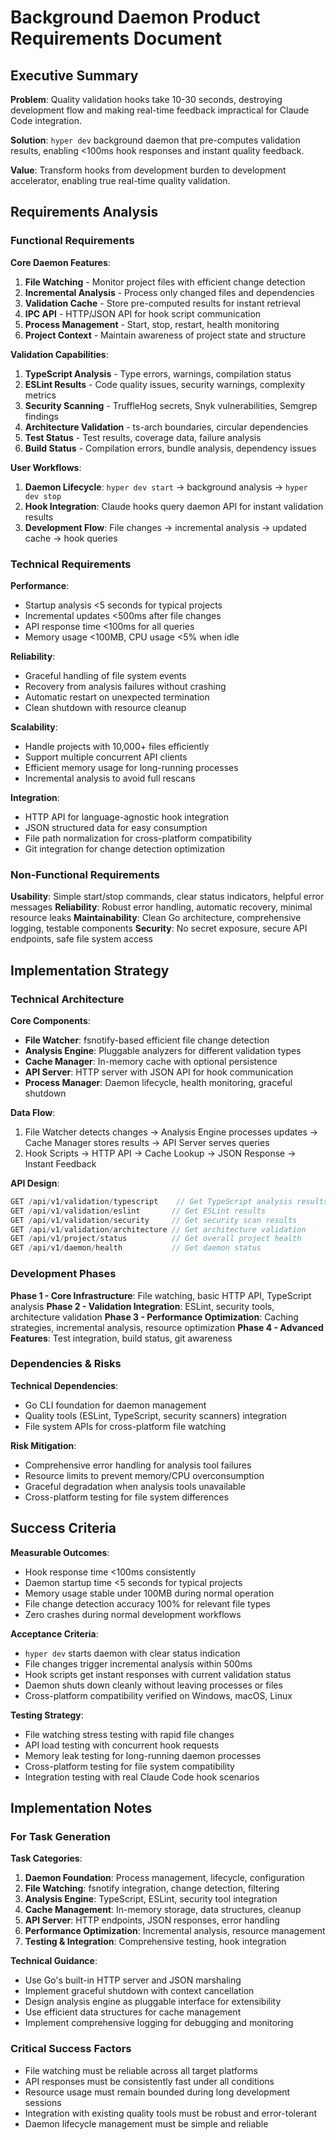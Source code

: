 # Background Daemon Product Requirements Document

## Executive Summary

**Problem**: Quality validation hooks take 10-30 seconds, destroying development flow and making real-time feedback impractical for Claude Code integration.

**Solution**: `hyper dev` background daemon that pre-computes validation results, enabling <100ms hook responses and instant quality feedback.

**Value**: Transform hooks from development burden to development accelerator, enabling true real-time quality validation.

## Requirements Analysis

### Functional Requirements

**Core Daemon Features**:

1. **File Watching** - Monitor project files with efficient change detection
2. **Incremental Analysis** - Process only changed files and dependencies
3. **Validation Cache** - Store pre-computed results for instant retrieval
4. **IPC API** - HTTP/JSON API for hook script communication
5. **Process Management** - Start, stop, restart, health monitoring
6. **Project Context** - Maintain awareness of project state and structure

**Validation Capabilities**:

1. **TypeScript Analysis** - Type errors, warnings, compilation status
2. **ESLint Results** - Code quality issues, security warnings, complexity metrics
3. **Security Scanning** - TruffleHog secrets, Snyk vulnerabilities, Semgrep findings
4. **Architecture Validation** - ts-arch boundaries, circular dependencies
5. **Test Status** - Test results, coverage data, failure analysis
6. **Build Status** - Compilation errors, bundle analysis, dependency issues

**User Workflows**:

1. **Daemon Lifecycle**: `hyper dev start` → background analysis → `hyper dev stop`
2. **Hook Integration**: Claude hooks query daemon API for instant validation results
3. **Development Flow**: File changes → incremental analysis → updated cache → hook queries

### Technical Requirements

**Performance**: 
- Startup analysis <5 seconds for typical projects
- Incremental updates <500ms after file changes  
- API response time <100ms for all queries
- Memory usage <100MB, CPU usage <5% when idle

**Reliability**:
- Graceful handling of file system events
- Recovery from analysis failures without crashing
- Automatic restart on unexpected termination
- Clean shutdown with resource cleanup

**Scalability**:
- Handle projects with 10,000+ files efficiently
- Support multiple concurrent API clients
- Efficient memory usage for long-running processes
- Incremental analysis to avoid full rescans

**Integration**:
- HTTP API for language-agnostic hook integration
- JSON structured data for easy consumption
- File path normalization for cross-platform compatibility
- Git integration for change detection optimization

### Non-Functional Requirements

**Usability**: Simple start/stop commands, clear status indicators, helpful error messages
**Reliability**: Robust error handling, automatic recovery, minimal resource leaks
**Maintainability**: Clean Go architecture, comprehensive logging, testable components
**Security**: No secret exposure, secure API endpoints, safe file system access

## Implementation Strategy

### Technical Architecture

**Core Components**:
- **File Watcher**: fsnotify-based efficient file change detection
- **Analysis Engine**: Pluggable analyzers for different validation types
- **Cache Manager**: In-memory cache with optional persistence
- **API Server**: HTTP server with JSON API for hook communication
- **Process Manager**: Daemon lifecycle, health monitoring, graceful shutdown

**Data Flow**:
1. File Watcher detects changes → Analysis Engine processes updates → Cache Manager stores results → API Server serves queries
2. Hook Scripts → HTTP API → Cache Lookup → JSON Response → Instant Feedback

**API Design**:
```go
GET /api/v1/validation/typescript    // Get TypeScript analysis results
GET /api/v1/validation/eslint       // Get ESLint results  
GET /api/v1/validation/security     // Get security scan results
GET /api/v1/validation/architecture // Get architecture validation
GET /api/v1/project/status          // Get overall project health
GET /api/v1/daemon/health           // Get daemon status
```

### Development Phases

**Phase 1 - Core Infrastructure**: File watching, basic HTTP API, TypeScript analysis
**Phase 2 - Validation Integration**: ESLint, security tools, architecture validation
**Phase 3 - Performance Optimization**: Caching strategies, incremental analysis, resource optimization
**Phase 4 - Advanced Features**: Test integration, build status, git awareness

### Dependencies & Risks

**Technical Dependencies**:
- Go CLI foundation for daemon management
- Quality tools (ESLint, TypeScript, security scanners) integration
- File system APIs for cross-platform file watching

**Risk Mitigation**:
- Comprehensive error handling for analysis tool failures
- Resource limits to prevent memory/CPU overconsumption
- Graceful degradation when analysis tools unavailable
- Cross-platform testing for file system differences

## Success Criteria

**Measurable Outcomes**:
- Hook response time <100ms consistently
- Daemon startup time <5 seconds for typical projects
- Memory usage stable under 100MB during normal operation
- File change detection accuracy 100% for relevant file types
- Zero crashes during normal development workflows

**Acceptance Criteria**:
- `hyper dev` starts daemon with clear status indication
- File changes trigger incremental analysis within 500ms
- Hook scripts get instant responses with current validation status
- Daemon shuts down cleanly without leaving processes or files
- Cross-platform compatibility verified on Windows, macOS, Linux

**Testing Strategy**:
- File watching stress testing with rapid file changes
- API load testing with concurrent hook requests
- Memory leak testing for long-running daemon processes
- Cross-platform testing for file system compatibility
- Integration testing with real Claude Code hook scenarios

## Implementation Notes

### For Task Generation

**Task Categories**:
1. **Daemon Foundation**: Process management, lifecycle, configuration
2. **File Watching**: fsnotify integration, change detection, filtering
3. **Analysis Engine**: TypeScript, ESLint, security tool integration
4. **Cache Management**: In-memory storage, data structures, cleanup
5. **API Server**: HTTP endpoints, JSON responses, error handling
6. **Performance Optimization**: Incremental analysis, resource management
7. **Testing & Integration**: Comprehensive testing, hook integration

**Technical Guidance**:
- Use Go's built-in HTTP server and JSON marshaling
- Implement graceful shutdown with context cancellation
- Design analysis engine as pluggable interface for extensibility
- Use efficient data structures for cache management
- Implement comprehensive logging for debugging and monitoring

### Critical Success Factors
- File watching must be reliable across all target platforms
- API responses must be consistently fast under all conditions
- Resource usage must remain bounded during long development sessions
- Integration with existing quality tools must be robust and error-tolerant
- Daemon lifecycle management must be simple and reliable